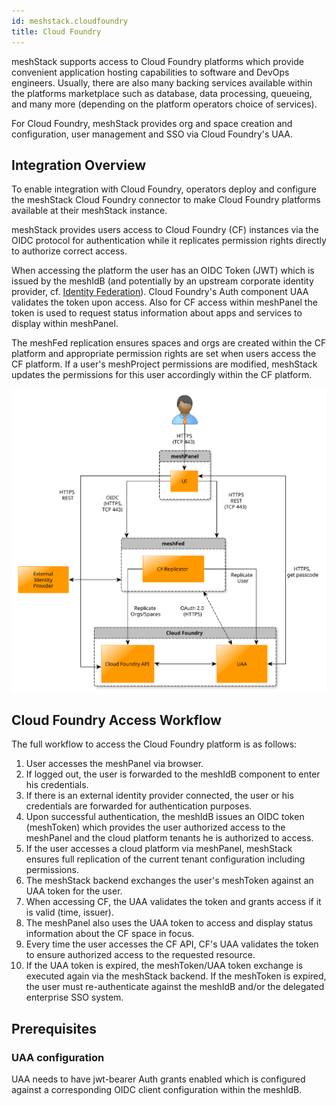 ```yaml
---
id: meshstack.cloudfoundry
title: Cloud Foundry
---
```


meshStack supports access to Cloud Foundry platforms which provide convenient application hosting capabilities to software and DevOps engineers. Usually, there are also many backing services available within the platforms marketplace such as database, data processing, queueing, and many more (depending on the platform operators choice of services).

For Cloud Foundry, meshStack provides org and space creation and configuration, user management and SSO via Cloud Foundry's UAA.

## Integration Overview

To enable integration with Cloud Foundry, operators deploy and configure the meshStack Cloud Foundry connector to make Cloud Foundry platforms available at their meshStack instance.

meshStack provides users access to Cloud Foundry (CF) instances via the OIDC protocol for authentication while it replicates permission rights directly to authorize correct access.

When accessing the platform the user has an OIDC Token (JWT) which is issued by the meshIdB (and potentially by an upstream corporate identity provider, cf. [Identity Federation](meshstack.identity-federation.md)). Cloud Foundry's Auth component UAA validates the token upon access. Also for CF access within meshPanel the token is used to request status information about apps and services to display within meshPanel.

The meshFed replication ensures spaces and orgs are created within the CF platform and appropriate permission rights are set when users access the CF platform. If a user's meshProject permissions are modified, meshStack updates the permissions for this user accordingly within the CF platform.

![Cloud Foundry Architecture](assets/cf-architecture.svg)

## Cloud Foundry Access Workflow

The full workflow to access the Cloud Foundry platform is as follows:

1. User accesses the meshPanel via browser.
2. If logged out, the user is forwarded to the meshIdB component to enter his credentials.
3. If there is an external identity provider connected, the user or his credentials are forwarded for authentication purposes.
4. Upon successful authentication, the meshIdB issues an OIDC token (meshToken) which provides the user authorized access to the meshPanel and the cloud platform tenants he is authorized to access.
5. If the user accesses a cloud platform via meshPanel, meshStack ensures full replication of the current tenant configuration including permissions.
6. The meshStack backend exchanges the user's meshToken against an UAA token for the user.
7. When accessing CF, the UAA validates the token and grants access if it is valid (time, issuer).
8. The meshPanel also uses the UAA token to access and display status information about the CF space in focus.
9. Every time the user accesses the CF API, CF's UAA validates the token to ensure authorized access to the requested resource.
10. If the UAA token is expired, the meshToken/UAA token exchange is executed again via the meshStack backend. If the meshToken is expired, the user must re-authenticate against the meshIdB and/or the delegated enterprise SSO system.

## Prerequisites

### UAA configuration

UAA needs to have jwt-bearer Auth grants enabled which is configured against a corresponding OIDC client configuration within the meshIdB.